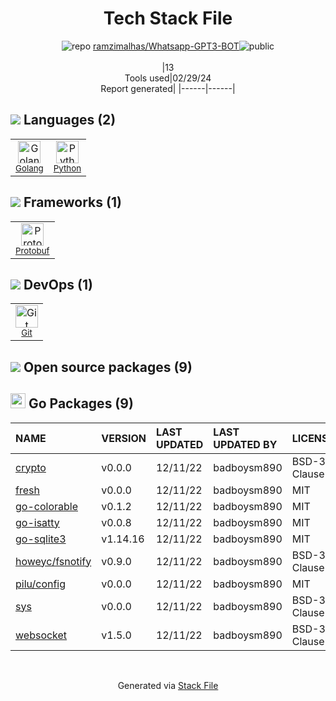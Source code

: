 <!--
&lt;--- Readme.md Snippet without images Start ---&gt;
## Tech Stack
ramzimalhas/Whatsapp-GPT3-BOT is built on the following main stack:

- [Golang](http://golang.org/) – Languages
- [Python](https://www.python.org) – Languages
- [Protobuf](https://developers.google.com/protocol-buffers/) – Serialization Frameworks

Full tech stack [here](/techstack.md)

&lt;--- Readme.md Snippet without images End ---&gt;

&lt;--- Readme.md Snippet with images Start ---&gt;
## Tech Stack
ramzimalhas/Whatsapp-GPT3-BOT is built on the following main stack:

- <img width='25' height='25' src='https://img.stackshare.io/service/1005/O6AczwfV_400x400.png' alt='Golang'/> [Golang](http://golang.org/) – Languages
- <img width='25' height='25' src='https://img.stackshare.io/service/993/pUBY5pVj.png' alt='Python'/> [Python](https://www.python.org) – Languages
- <img width='25' height='25' src='https://img.stackshare.io/service/4393/ma2jqJKH_400x400.png' alt='Protobuf'/> [Protobuf](https://developers.google.com/protocol-buffers/) – Serialization Frameworks

Full tech stack [here](/techstack.md)

&lt;--- Readme.md Snippet with images End ---&gt;
-->
<div align="center">

# Tech Stack File
![](https://img.stackshare.io/repo.svg "repo") [ramzimalhas/Whatsapp-GPT3-BOT](https://github.com/ramzimalhas/Whatsapp-GPT3-BOT)![](https://img.stackshare.io/public_badge.svg "public")
<br/><br/>
|13<br/>Tools used|02/29/24 <br/>Report generated|
|------|------|
</div>

## <img src='https://img.stackshare.io/languages.svg'/> Languages (2)
<table><tr>
  <td align='center'>
  <img width='36' height='36' src='https://img.stackshare.io/service/1005/O6AczwfV_400x400.png' alt='Golang'>
  <br>
  <sub><a href="http://golang.org/">Golang</a></sub>
  <br>
  <sub></sub>
</td>

<td align='center'>
  <img width='36' height='36' src='https://img.stackshare.io/service/993/pUBY5pVj.png' alt='Python'>
  <br>
  <sub><a href="https://www.python.org">Python</a></sub>
  <br>
  <sub></sub>
</td>

</tr>
</table>

## <img src='https://img.stackshare.io/frameworks.svg'/> Frameworks (1)
<table><tr>
  <td align='center'>
  <img width='36' height='36' src='https://img.stackshare.io/service/4393/ma2jqJKH_400x400.png' alt='Protobuf'>
  <br>
  <sub><a href="https://developers.google.com/protocol-buffers/">Protobuf</a></sub>
  <br>
  <sub></sub>
</td>

</tr>
</table>

## <img src='https://img.stackshare.io/devops.svg'/> DevOps (1)
<table><tr>
  <td align='center'>
  <img width='36' height='36' src='https://img.stackshare.io/service/1046/git.png' alt='Git'>
  <br>
  <sub><a href="http://git-scm.com/">Git</a></sub>
  <br>
  <sub></sub>
</td>

</tr>
</table>


## <img src='https://img.stackshare.io/group.svg' /> Open source packages (9)</h2>

## <img width='24' height='24' src='https://img.stackshare.io/service/21112/default_1346bbda8fe03e4dce5601323a3ca47a10c1ae36.png'/> Go Packages (9)

|NAME|VERSION|LAST UPDATED|LAST UPDATED BY|LICENSE|VULNERABILITIES|
|:------|:------|:------|:------|:------|:------|
|[crypto](https://pkg.go.dev/golang.org/x/crypto)|v0.0.0|12/11/22|badboysm890 |BSD-3-Clause|[CVE-2020-9283](https://github.com/advisories/GHSA-ffhg-7mh4-33c4) (Moderate)|
|[fresh](https://pkg.go.dev/github.com/pilu/fresh)|v0.0.0|12/11/22|badboysm890 |MIT|N/A|
|[go-colorable](https://pkg.go.dev/github.com/mattn/go-colorable)|v0.1.2|12/11/22|badboysm890 |MIT|N/A|
|[go-isatty](https://pkg.go.dev/github.com/mattn/go-isatty)|v0.0.8|12/11/22|badboysm890 |MIT|N/A|
|[go-sqlite3](https://pkg.go.dev/github.com/mattn/go-sqlite3)|v1.14.16|12/11/22|badboysm890 |MIT|N/A|
|[howeyc/fsnotify](https://pkg.go.dev/github.com/howeyc/fsnotify)|v0.9.0|12/11/22|badboysm890 |BSD-3-Clause|N/A|
|[pilu/config](https://pkg.go.dev/github.com/pilu/config)|v0.0.0|12/11/22|badboysm890 |MIT|N/A|
|[sys](https://pkg.go.dev/golang.org/x/sys)|v0.0.0|12/11/22|badboysm890 |BSD-3-Clause|N/A|
|[websocket](https://pkg.go.dev/github.com/gorilla/websocket)|v1.5.0|12/11/22|badboysm890 |BSD-3-Clause|N/A|

<br/>
<div align='center'>

Generated via [Stack File](https://github.com/marketplace/stack-file)
